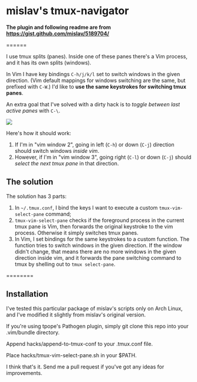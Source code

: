 # mislav's tmux-navigator

**The plugin and following readme are from https://gist.github.com/mislav/5189704/**

======

I use tmux splits (panes). Inside one of these panes there's a Vim process, and it has its own splits (windows).

In Vim I have key bindings `C-h/j/k/l` set to switch windows in the given direction. (Vim default mappings for windows switching are the same, but prefixed with `C-W`.) I'd like to **use the same keystrokes for switching tmux panes**.

An extra goal that I've solved with a dirty hack is to *toggle between last active panes* with `C-\`.

![](http://f.cl.ly/items/3O0B0U2I041c420u163w/tmux%20vim%20panes%20hack.png)

Here's how it should work:

1. If I'm in "vim window 2", going in left (`C-h`) or down (`C-j`) direction should switch windows _inside vim_.
2. However, if I'm in "vim window 3", going right (`C-l`) or down (`C-j`) should _select the next tmux pane_ in that direction.

## The solution

The solution has 3 parts:

1. In `~/.tmux.conf`, I bind the keys I want to execute a custom `tmux-vim-select-pane` command;
2. `tmux-vim-select-pane` checks if the foreground process in the current tmux pane is Vim, then forwards the original keystroke to the vim process. Otherwise it simply switches tmux panes.
3. In Vim, I set bindings for the same keystrokes to a custom function. The function tries to switch windows in the given direction. If the window didn't change, that means there are no more windows in the given direction inside vim, and it forwards the pane switching command to tmux by shelling out to `tmux select-pane`.

========


## Installation

I've tested this particular package of mislav's scripts only on Arch Linux, and
I've modified it slightly from mislav's original version. 

If you're using tpope's Pathogen plugin, simply git clone this repo into your
.vim/bundle directory. 

Append hacks/append-to-tmux-conf to your .tmux.conf file.

Place hacks/tmux-vim-select-pane.sh in your $PATH.

I think that's it. Send me a pull request if you've got any ideas for
improvements. 
